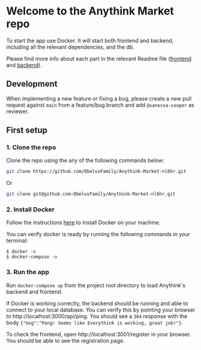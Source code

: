 # Welcome to the Anythink Market repo

To start the app use Docker. It will start both frontend and backend, including all the relevant dependencies, and the db.

Please find more info about each part in the relevant Readme file ([frontend](frontend/readme.md) and [backend](backend/README.md)).

## Development

When implementing a new feature or fixing a bug, please create a new pull request against `main` from a feature/bug branch and add `@vanessa-cooper` as reviewer.

## First setup

### 1. Clone the repo

Clone the repo using the any of the following commands below:

```bash
git clone https://github.com/ObelusFamily/Anythink-Market-nl6hr.git
```

Or

```bash
git clone git@github.com:ObelusFamily/Anythink-Market-nl6hr.git
```

### 2. Install Docker

Follow the instructions [here](https://docs.docker.com/get-docker/) to install Docker on your machine.

You can verify docker is ready by running the following commands in your terminal:

```
$ docker -v
$ docker-compose -v
```

### 3. Run the app

Run `docker-compose up` from the project root directory to load Anythink's backend and frontend.

If Docker is working correctly, the backend should be running and able to connect to your local database. You can verify this by pointing your browser to http://localhost:3000/api/ping. You should see a `304` response with the body `{"msg":"Pong! Seems like Everythink is working, great job!"}`.

To check the frontend, open http://localhost:3001/register in your browser. You should be able to see the registration page.
